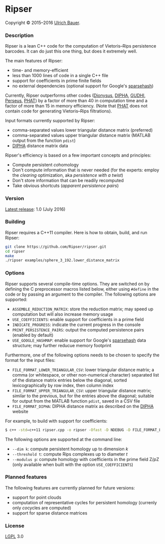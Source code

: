 # Ripser

Copyright © 2015–2016 [Ulrich Bauer].


### Description

Ripser is a lean C++ code for the computation of Vietoris–Rips persistence barcodes. It can do just this one thing, but does it extremely well.

The main features of Ripser:

  - time- and memory-efficient
  - less than 1000 lines of code in a single C++ file
  - support for coefficients in prime finite fields
  - no external dependencies (optional support for Google's [sparsehash])

Currently, Ripser outperforms other codes ([Dionysus], [DIPHA], [GUDHI], [Perseus], [PHAT]) by a factor of more than 40 in computation time and a factor of more than 15 in memory efficiency. (Note that [PHAT] does not contain code for generating Vietoris–Rips filtrations).

Input formats currently supported by Ripser:

  - comma-separated values lower triangular distance matrix (preferred)
  - comma-separated values upper triangular distance matrix (MATLAB output from the function `pdist`)
  - [DIPHA] distance matrix data

Ripser's efficiency is based on a few important concepts and principles:
  
  - Compute persistent *co*homology
  - Don't compute information that is never needed
    (for the experts: employ the *clearing* optimization, aka *persistence with a twist*)
  - Don't store information that can be readily recomputed
  - Take obvious shortcuts (*apparent persistence pairs*)


### Version
[Latest release][latest-release]: 1.0 (July 2016)


### Building

Ripser requires a C++11 compiler. Here is how to obtain, build, and run Ripser:

```sh
git clone https://github.com/Ripser/ripser.git
cd ripser
make
./ripser examples/sphere_3_192.lower_distance_matrix
```


### Options

Ripser supports several compile-time options. They are switched on by defining the C preprocessor macros listed below, either using `#define` in the code or by passing an argument to the compiler. The following options are supported:

  - `ASSEMBLE_REDUCTION_MATRIX`: store the reduction matrix; may speed up computation but will also increase memory usage
  - `USE_COEFFICIENTS`: enable support for coefficients in a prime field
  - `INDICATE_PROGRESS`: indicate the current progress in the console
  - `PRINT_PERSISTENCE_PAIRS`: output the computed persistence pairs (enabled by default)
  - `USE_GOOGLE_HASHMAP`: enable support for Google's [sparsehash] data structure; may further reducue memory footprint

Furthermore, one of the following options needs to be chosen to specify the format for the input files:

  - `FILE_FORMAT_LOWER_TRIANGULAR_CSV`: lower triangular distance matrix; a comma (or whitespace, or other non-numerical character) separated list of the distance matrix entries below the diagonal, sorted lexicographically by row index, then column index
  - `FILE_FORMAT_UPPER_TRIANGULAR_CSV`: upper triangular distance matrix; similar to the previous, but for the entries above the diagonal; suitable for output from the MATLAB function `pdist`, saved in a CSV file
  - `FILE_FORMAT_DIPHA`: DIPHA distance matrix as described on the [DIPHA] website

For example, to build with support for coefficients:

```sh
$ c++ -std=c++11 ripser.cpp -o ripser -Ofast -D NDEBUG -D FILE_FORMAT_LOWER_TRIANGULAR_CSV -D USE_COEFFICIENTS
```

The following options are supported at the command line:

  - `--dim k`: compute persistent homology up to dimension *k*
  - `--threshold t`: compute Rips complexes up to diameter *t*
  - `--modulus p`: compute homology with coefficients in the prime field Z/*p*Z (only available when built with the option `USE_COEFFICIENTS`)


### Planned features

The following features are currently planned for future versions:

 - support for point clouds
 - computation of representative cycles for persistent homology (currenly only *co*cycles are computed)
 - support for sparse distance matrices


### License

[LGPL] 3.0


[Ulrich Bauer]: <http://ulrich-bauer.org>
[latest-release]: <https://github.com/Ripser/ripser/releases/latest>
[Dionysus]: <http://www.mrzv.org/software/dionysus/>
[DIPHA]: <http://git.io/dipha>
[PHAT]: <http://git.io/dipha>
[Perseus]: <http://www.sas.upenn.edu/~vnanda/perseus/>
[GUDHI]: <http://gudhi.gforge.inria.fr>
[sparsehash]: <https://github.com/sparsehash/sparsehash>
[LGPL]: <https://www.gnu.org/licenses/lgpl>